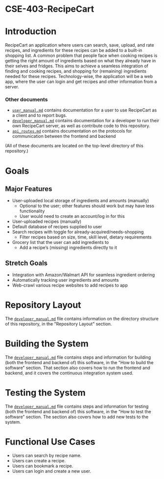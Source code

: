 # CSE-403-RecipeCart

# Introduction
RecipeCart an application where users can search, save, upload, and rate recipes, and ingredients for these recipes can be added to a built-in shopping list. A common problem that people face when cooking recipes is getting the right amount of ingredients based on what they already have in their selves and fridges. This aims to achieve a seamless integration of finding and cooking recipes, and shopping for (remaining) ingredients needed for these recipes. Technology-wise, the application will be a web app, where the user can login and get recipes and other information from a server.

### Other documents
- [`user_manual.md`](https://github.com/jteng2/CSE-403-RecipeCart/blob/main/user_manual.md) contains documentation for a user to use RecipeCart as a client and to report bugs.
- [`developer_manual.md`](https://github.com/jteng2/CSE-403-RecipeCart/blob/main/developer_manual.md) contains documentation for a developer to run their own RecipeCart server, as well as contribute code to this repository.
- [`api_routes.md`](https://github.com/jteng2/CSE-403-RecipeCart/blob/main/api_routes.md) contains documentation on the protocols for communication between the frontend and backend

(All of these documents are located on the top-level directory of this repository.)
# Goals
## Major Features
- User-uploaded local storage of ingredients and amounts (manually)
  - Optional to the user; other features should work but may have less functionality
  - User would need to create an account/log in for this
- User-uploaded recipes (manually)
- Default database of recipes supplied to user
- Search recipes with toggle for already-acquired/needs-shopping
  - Filter recipes based on size, time, skill level, dietary requirements
- Grocery list that the user can add ingredients to
  - Add a recipe’s (missing) ingredients directly to it

## Stretch Goals
- Integration with Amazon/Walmart API for seamless ingredient ordering
- Automatically tracking user ingredients and amounts
- Web-crawl various recipe websites to add recipes to app

# Repository Layout
The [`developer_manual.md`](https://github.com/jteng2/CSE-403-RecipeCart/blob/main/developer_manual.md) file contains information on the directory structure of this repository, in the "Repository Layout" section.

# Building the System
The [`developer_manual.md`](https://github.com/jteng2/CSE-403-RecipeCart/blob/main/developer_manual.md) file contains steps and information for building (both the frontend and backend of) this software, in the "How to build the software" section. That section also covers how to run the frontend and backend, and it covers the continuous integration system used.

# Testing the System
The [`developer_manual.md`](https://github.com/jteng2/CSE-403-RecipeCart/blob/main/developer_manual.md) file contains steps and information for testing (both the frontend and backend of) this software, in the "How to test the software" section. The section also covers how to add new tests to the system.

# Functional Use Cases
- Users can search by recipe name.
- Users can create a recipe.
- Users can bookmark a recipe.
- Users can login and create a new user.
